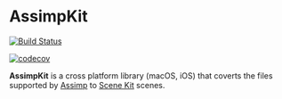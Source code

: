 AssimpKit
=========

[![Build
Status](https://travis-ci.org/dmsurti/AssimpKit.svg?branch=master)](https://travis-ci.org/dmsurti/AssimpKit)

[![codecov](https://codecov.io/gh/dmsurti/AssimpKit/branch/master/graph/badge.svg)](https://codecov.io/gh/dmsurti/AssimpKit)

**AssimpKit** is a cross platform library (macOS, iOS) that coverts the files supported by [Assimp](https://github.com/assimp/assimp) to [Scene Kit](https://developer.apple.com/reference/scenekit) scenes.

